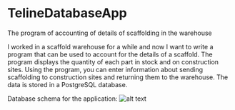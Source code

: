 # TelineDatabaseApp
The program of accounting of details of scaffolding in the warehouse

I worked in a scaffold warehouse for a while and now I want to write a program that can be used to account for the details of a scaffold. The program displays the quantity of each part in stock and on construction sites. Using the program, you can enter information about sending scaffolding to construction sites and returning them to the warehouse. The data is stored in a PostgreSQL database.

Database schema for the application:
![alt text](https://user-images.githubusercontent.com/123956294/234178105-675b2149-7fda-4a11-9193-4daef986f3dd.png)

